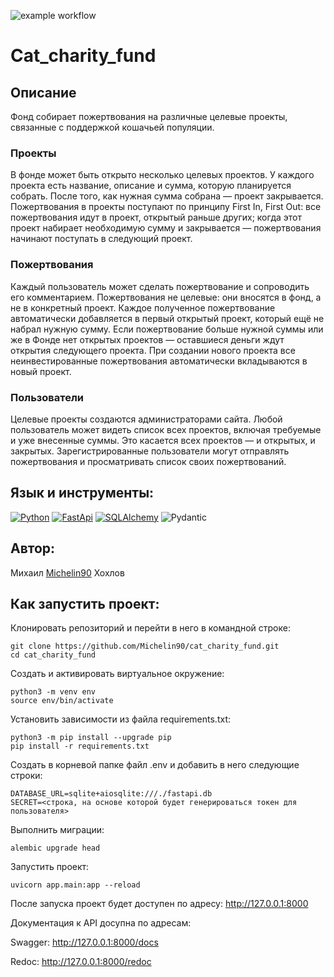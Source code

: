 ![example workflow](https://github.com/Michelin90/cat_charity_fund/actions/workflows/main.yml/badge.svg)
# Cat_charity_fund
## Описание
Фонд собирает пожертвования на различные целевые проекты, связанные с поддержкой кошачьей популяции.
### Проекты
В фонде может быть открыто несколько целевых проектов. У каждого проекта есть название, описание и сумма, которую планируется собрать. После того, как нужная сумма собрана — проект закрывается.
Пожертвования в проекты поступают по принципу First In, First Out: все пожертвования идут в проект, открытый раньше других; когда этот проект набирает необходимую сумму и закрывается — пожертвования начинают поступать в следующий проект.
### Пожертвования
Каждый пользователь может сделать пожертвование и сопроводить его комментарием. Пожертвования не целевые: они вносятся в фонд, а не в конкретный проект. Каждое полученное пожертвование автоматически добавляется в первый открытый проект, который ещё не набрал нужную сумму. Если пожертвование больше нужной суммы или же в Фонде нет открытых проектов — оставшиеся деньги ждут открытия следующего проекта. При создании нового проекта все неинвестированные пожертвования автоматически вкладываются в новый проект.
### Пользователи
Целевые проекты создаются администраторами сайта. 
Любой пользователь может видеть список всех проектов, включая требуемые и уже внесенные суммы. Это касается всех проектов — и открытых, и закрытых.
Зарегистрированные пользователи могут отправлять пожертвования и просматривать список своих пожертвований.
## Язык и инструменты:
[![Python](https://img.shields.io/badge/Python-3.10-blue?style=for-the-badge&logo=python)](https://www.python.org/)
[![FastApi](https://img.shields.io/badge/FastAPI-0.78-blue?style=for-the-badge&logo=fastapi)](https://fastapi.tiangolo.com/)
[![SQLAlchemy](https://img.shields.io/badge/SQLAlchemy-1.4-blue?style=for-the-badge&logo=SQLAlchemy)](https://www.sqlalchemy.org/)
![Pydantic](https://img.shields.io/badge/Pydantic-1.9-blue?style=for-the-badge&logo=Pydantic)
## Автор:
Михаил [Michelin90](https://github.com/Michelin90) Хохлов
## Как запустить проект:
Клонировать репозиторий и перейти в него в командной строке:
```
git clone https://github.com/Michelin90/cat_charity_fund.git
cd cat_charity_fund
```
Cоздать и активировать виртуальное окружение:
```
python3 -m venv env
source env/bin/activate
```
Установить зависимости из файла requirements.txt:
```
python3 -m pip install --upgrade pip
pip install -r requirements.txt
```
Создать в корневой папке файл .env и добавить в него следующие строки:
```
DATABASE_URL=sqlite+aiosqlite:///./fastapi.db
SECRET=<строка, на основе которой будет генерироваться токен для пользователя>
```
Выполнить миграции:
```
alembic upgrade head
```
Запустить проект:
```
uvicorn app.main:app --reload
```
После запуска проект будет доступен по адресу: http://127.0.0.1:8000

Документация к API досупна по адресам:

Swagger: http://127.0.0.1:8000/docs

Redoc: http://127.0.0.1:8000/redoc
